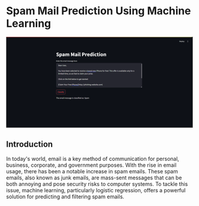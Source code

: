# Spam Mail Prediction Using Machine Learning
![image alt](https://github.com/Indu180271/Spam-Mail-Prediction/blob/d3d89739964d0d2894861b77cd40992736d9b992/Spam_mail_prediction/Sample_Output.png)
## Introduction
In today's world, email is a key method of communication for personal, business, corporate, and government purposes. With the rise in email usage, there has been a notable increase in spam emails. These spam emails, also known as junk emails, are mass-sent messages that can be both annoying and pose security risks to computer systems. To tackle this issue, machine learning, particularly logistic regression, offers a powerful solution for predicting and filtering spam emails.
